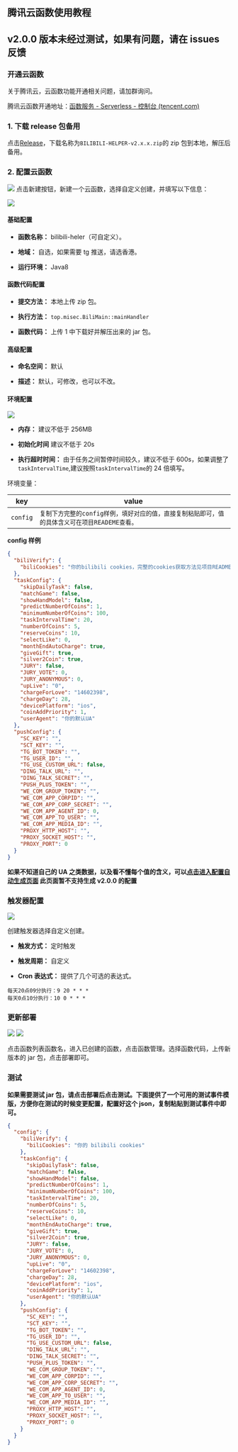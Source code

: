 ## 腾讯云函数使用教程

## v2.0.0 版本未经过测试，如果有问题，请在 issues 反馈

### 开通云函数

关于腾讯云，云函数功能开通相关问题，请加群询问。

腾讯云函数开通地址：[函数服务 - Serverless - 控制台 (tencent.com)](https://console.cloud.tencent.com/scf/list?rid=4&ns=default)

### 1. 下载 release 包备用

点击[Release](https://github.com/JunzhouLiu/BILIBILI-HELPER-PRE/releases/)，下载名称为`BILIBILI-HELPER-v2.x.x.zip`的 zip 包到本地，解压后备用。

### 2. 配置云函数

![](images/scf/0.png)
点击新建按钮，新建一个云函数，选择自定义创建，并填写以下信息：

![](images/scf/1.png)

#### 基础配置

- **函数名称：** bilibili-heler（可自定义）。

- **地域：** 自选，如果需要 tg 推送，请选香港。

- **运行环境：** Java8

#### 函数代码配置

- **提交方法：** 本地上传 zip 包。

- **执行方法：** `top.misec.BiliMain::mainHandler`

- **函数代码：** 上传 1 中下载好并解压出来的 jar 包。

#### 高级配置

- **命名空间：** 默认

- **描述：** 默认，可修改，也可以不改。

#### 环境配置

![](images/scf/2.png)

- **内存：** 建议不低于 256MB

- **初始化时间** 建议不低于 20s

- **执行超时时间：** 由于任务之间暂停时间较久，建议不低于 600s，如果调整了`taskIntervalTime`,建议按照`taskIntervalTime`的 24 倍填写。

环境变量：

| key      | value                                                                                         |
| -------- | --------------------------------------------------------------------------------------------- |
| `config` | `复制下方完整的config样例，填好对应的值，直接复制粘贴即可，值的具体含义可在项目READEME查看。` |

**config 样例**

```json
{
  "biliVerify": {
    "biliCookies": "你的bilibili cookies，完整的cookies获取方法见项目README"
  },
  "taskConfig": {
    "skipDailyTask": false,
    "matchGame": false,
    "showHandModel": false,
    "predictNumberOfCoins": 1,
    "minimumNumberOfCoins": 100,
    "taskIntervalTime": 20,
    "numberOfCoins": 5,
    "reserveCoins": 10,
    "selectLike": 0,
    "monthEndAutoCharge": true,
    "giveGift": true,
    "silver2Coin": true,
    "JURY": false,
    "JURY_VOTE": 0,
    "JURY_ANONYMOUS": 0,
    "upLive": "0",
    "chargeForLove": "14602398",
    "chargeDay": 28,
    "devicePlatform": "ios",
    "coinAddPriority": 1,
    "userAgent": "你的默认UA"
  },
  "pushConfig": {
    "SC_KEY": "",
    "SCT_KEY": "",
    "TG_BOT_TOKEN": "",
    "TG_USER_ID": "",
    "TG_USE_CUSTOM_URL": false,
    "DING_TALK_URL": "",
    "DING_TALK_SECRET": "",
    "PUSH_PLUS_TOKEN": "",
    "WE_COM_GROUP_TOKEN": "",
    "WE_COM_APP_CORPID": "",
    "WE_COM_APP_CORP_SECRET": "",
    "WE_COM_APP_AGENT_ID": 0,
    "WE_COM_APP_TO_USER": "",
    "WE_COM_APP_MEDIA_ID": "",
    "PROXY_HTTP_HOST": "",
    "PROXY_SOCKET_HOST": "",
    "PROXY_PORT": 0
  }
}
```

**如果不知道自己的 UA 之类数据，以及看不懂每个值的含义，可以[点击进入配置自动生成页面](https://utils.misec.top/index) 此页面暂不支持生成 v2.0.0 的配置**

### 触发器配置

![](images/scf/3.png)

创建触发器选择自定义创建。

- **触发方式：** 定时触发

- **触发周期：** 自定义

- **Cron 表达式：** 提供了几个可选的表达式。

```
每天20点09分执行：9 20 * * *
每天0点10分执行：10 0 * * *
```

### 更新部署

![](images/scf/4.png)
![](images/scf/5.png)

点击函数列表函数名，进入已创建的函数，点击函数管理。选择函数代码，上传新版本的 jar 包，点击部署即可。

### 测试

**如果需要测试 jar 包，请点击部署后点击测试。下面提供了一个可用的测试事件模版，方便你在测试的时候变更配置，配置好这个 json，复制粘贴到测试事件中即可。**

```json
{
  "config": {
    "biliVerify": {
      "biliCookies": "你的 bilibili cookies"
    },
    "taskConfig": {
      "skipDailyTask": false,
      "matchGame": false,
      "showHandModel": false,
      "predictNumberOfCoins": 1,
      "minimumNumberOfCoins": 100,
      "taskIntervalTime": 20,
      "numberOfCoins": 5,
      "reserveCoins": 10,
      "selectLike": 0,
      "monthEndAutoCharge": true,
      "giveGift": true,
      "silver2Coin": true,
      "JURY": false,
      "JURY_VOTE": 0,
      "JURY_ANONYMOUS": 0,
      "upLive": "0",
      "chargeForLove": "14602398",
      "chargeDay": 28,
      "devicePlatform": "ios",
      "coinAddPriority": 1,
      "userAgent": "你的默认UA"
    },
    "pushConfig": {
      "SC_KEY": "",
      "SCT_KEY": "",
      "TG_BOT_TOKEN": "",
      "TG_USER_ID": "",
      "TG_USE_CUSTOM_URL": false,
      "DING_TALK_URL": "",
      "DING_TALK_SECRET": "",
      "PUSH_PLUS_TOKEN": "",
      "WE_COM_GROUP_TOKEN": "",
      "WE_COM_APP_CORPID": "",
      "WE_COM_APP_CORP_SECRET": "",
      "WE_COM_APP_AGENT_ID": 0,
      "WE_COM_APP_TO_USER": "",
      "WE_COM_APP_MEDIA_ID": "",
      "PROXY_HTTP_HOST": "",
      "PROXY_SOCKET_HOST": "",
      "PROXY_PORT": 0
    }
  }
}
```
